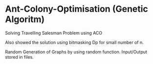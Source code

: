 # Ant-Colony-Optimisation (Genetic Algoritm)
Solving Travelling Salesman Problem using ACO

Also showed the solution using bitmasking Dp for small number of n.

Random Generation of Graphs by using random function.
Input/Output stored in files.
